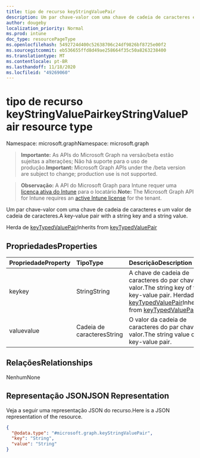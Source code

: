 ```yaml
---
title: tipo de recurso keyStringValuePair
description: Um par chave-valor com uma chave de cadeia de caracteres e um valor de cadeia de caracteres.
author: dougeby
localization_priority: Normal
ms.prod: intune
doc_type: resourcePageType
ms.openlocfilehash: 5492724d400c52638706c24df9826bf8725e00f2
ms.sourcegitcommit: eb536655ffd8d49ae258664f35c50a8263238400
ms.translationtype: MT
ms.contentlocale: pt-BR
ms.lasthandoff: 11/18/2020
ms.locfileid: "49269060"
---
```

# <a name="keystringvaluepair-resource-type"></a><span data-ttu-id="a86e7-103">tipo de recurso keyStringValuePair</span><span class="sxs-lookup"><span data-stu-id="a86e7-103">keyStringValuePair resource type</span></span>

<span data-ttu-id="a86e7-104">Namespace: microsoft.graph</span><span class="sxs-lookup"><span data-stu-id="a86e7-104">Namespace: microsoft.graph</span></span>

> <span data-ttu-id="a86e7-105">**Importante:** As APIs do Microsoft Graph na versão/beta estão sujeitas a alterações; Não há suporte para o uso de produção.</span><span class="sxs-lookup"><span data-stu-id="a86e7-105">**Important:** Microsoft Graph APIs under the /beta version are subject to change; production use is not supported.</span></span>

> <span data-ttu-id="a86e7-106">**Observação:** A API do Microsoft Graph para Intune requer uma [licença ativa do Intune](https://go.microsoft.com/fwlink/?linkid=839381) para o locatário.</span><span class="sxs-lookup"><span data-stu-id="a86e7-106">**Note:** The Microsoft Graph API for Intune requires an [active Intune license](https://go.microsoft.com/fwlink/?linkid=839381) for the tenant.</span></span>

<span data-ttu-id="a86e7-107">Um par chave-valor com uma chave de cadeia de caracteres e um valor de cadeia de caracteres.</span><span class="sxs-lookup"><span data-stu-id="a86e7-107">A key-value pair with a string key and a string value.</span></span>


<span data-ttu-id="a86e7-108">Herda de [keyTypedValuePair](../resources/intune-deviceconfig-keytypedvaluepair.md)</span><span class="sxs-lookup"><span data-stu-id="a86e7-108">Inherits from [keyTypedValuePair](../resources/intune-deviceconfig-keytypedvaluepair.md)</span></span>

## <a name="properties"></a><span data-ttu-id="a86e7-109">Propriedades</span><span class="sxs-lookup"><span data-stu-id="a86e7-109">Properties</span></span>
|<span data-ttu-id="a86e7-110">Propriedade</span><span class="sxs-lookup"><span data-stu-id="a86e7-110">Property</span></span>|<span data-ttu-id="a86e7-111">Tipo</span><span class="sxs-lookup"><span data-stu-id="a86e7-111">Type</span></span>|<span data-ttu-id="a86e7-112">Descrição</span><span class="sxs-lookup"><span data-stu-id="a86e7-112">Description</span></span>|
|:---|:---|:---|
|<span data-ttu-id="a86e7-113">key</span><span class="sxs-lookup"><span data-stu-id="a86e7-113">key</span></span>|<span data-ttu-id="a86e7-114">String</span><span class="sxs-lookup"><span data-stu-id="a86e7-114">String</span></span>|<span data-ttu-id="a86e7-115">A chave de cadeia de caracteres do par chave-valor.</span><span class="sxs-lookup"><span data-stu-id="a86e7-115">The string key of the key-value pair.</span></span> <span data-ttu-id="a86e7-116">Herdado de [keyTypedValuePair](../resources/intune-deviceconfig-keytypedvaluepair.md)</span><span class="sxs-lookup"><span data-stu-id="a86e7-116">Inherited from [keyTypedValuePair](../resources/intune-deviceconfig-keytypedvaluepair.md)</span></span>|
|<span data-ttu-id="a86e7-117">value</span><span class="sxs-lookup"><span data-stu-id="a86e7-117">value</span></span>|<span data-ttu-id="a86e7-118">Cadeia de caracteres</span><span class="sxs-lookup"><span data-stu-id="a86e7-118">String</span></span>|<span data-ttu-id="a86e7-119">O valor da cadeia de caracteres do par chave-valor.</span><span class="sxs-lookup"><span data-stu-id="a86e7-119">The string value of the key-value pair.</span></span>|

## <a name="relationships"></a><span data-ttu-id="a86e7-120">Relações</span><span class="sxs-lookup"><span data-stu-id="a86e7-120">Relationships</span></span>
<span data-ttu-id="a86e7-121">Nenhum</span><span class="sxs-lookup"><span data-stu-id="a86e7-121">None</span></span>

## <a name="json-representation"></a><span data-ttu-id="a86e7-122">Representação JSON</span><span class="sxs-lookup"><span data-stu-id="a86e7-122">JSON Representation</span></span>
<span data-ttu-id="a86e7-123">Veja a seguir uma representação JSON do recurso.</span><span class="sxs-lookup"><span data-stu-id="a86e7-123">Here is a JSON representation of the resource.</span></span>
<!-- {
  "blockType": "resource",
  "@odata.type": "microsoft.graph.keyStringValuePair"
}
-->
``` json
{
  "@odata.type": "#microsoft.graph.keyStringValuePair",
  "key": "String",
  "value": "String"
}
```




